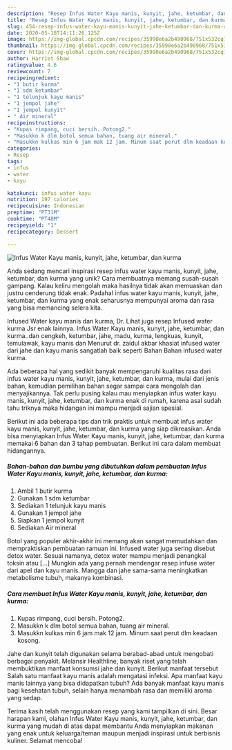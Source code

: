 ```yaml
---
description: "Resep Infus Water Kayu manis, kunyit, jahe, ketumbar, dan kurma Anti Gagal"
title: "Resep Infus Water Kayu manis, kunyit, jahe, ketumbar, dan kurma Anti Gagal"
slug: 454-resep-infus-water-kayu-manis-kunyit-jahe-ketumbar-dan-kurma-anti-gagal
date: 2020-05-18T14:11:26.125Z
image: https://img-global.cpcdn.com/recipes/35990e6a2b490968/751x532cq70/infus-water-kayu-manis-kunyit-jahe-ketumbar-dan-kurma-foto-resep-utama.jpg
thumbnail: https://img-global.cpcdn.com/recipes/35990e6a2b490968/751x532cq70/infus-water-kayu-manis-kunyit-jahe-ketumbar-dan-kurma-foto-resep-utama.jpg
cover: https://img-global.cpcdn.com/recipes/35990e6a2b490968/751x532cq70/infus-water-kayu-manis-kunyit-jahe-ketumbar-dan-kurma-foto-resep-utama.jpg
author: Harriet Shaw
ratingvalue: 4.6
reviewcount: 7
recipeingredient:
- "1 butir kurma"
- "1 sdm ketumbar"
- "1 telunjuk kayu manis"
- "1 jempol jahe"
- "1 jempol kunyit"
- " Air mineral"
recipeinstructions:
- "Kupas rimpang, cuci bersih. Potong2."
- "Masukkn k dlm botol semua bahan, tuang air mineral."
- "Masukkn kulkas min 6 jam mak 12 jam. Minum saat perut dlm keadaan kosong."
categories:
- Resep
tags:
- infus
- water
- kayu

katakunci: infus water kayu 
nutrition: 197 calories
recipecuisine: Indonesian
preptime: "PT31M"
cooktime: "PT48M"
recipeyield: "1"
recipecategory: Dessert

---
```



![Infus Water Kayu manis, kunyit, jahe, ketumbar, dan kurma](https://img-global.cpcdn.com/recipes/35990e6a2b490968/751x532cq70/infus-water-kayu-manis-kunyit-jahe-ketumbar-dan-kurma-foto-resep-utama.jpg)

Anda sedang mencari inspirasi resep infus water kayu manis, kunyit, jahe, ketumbar, dan kurma yang unik? Cara membuatnya memang susah-susah gampang. Kalau keliru mengolah maka hasilnya tidak akan memuaskan dan justru cenderung tidak enak. Padahal infus water kayu manis, kunyit, jahe, ketumbar, dan kurma yang enak seharusnya mempunyai aroma dan rasa yang bisa memancing selera kita.

Infused Water kayu manis dan kurma, Dr. Lihat juga resep Infused water kurma Jsr enak lainnya. Infus Water Kayu manis, kunyit, jahe, ketumbar, dan kurma..dan cengkeh, ketumbar, jahe, madu, kurma, lengkuas, kunyit, temulawak, kayu manis dan Menurut dr. zaidul akbar khasiat infused water dari jahe dan kayu manis sangatlah baik seperti Bahan Bahan infused water kurma.

Ada beberapa hal yang sedikit banyak mempengaruhi kualitas rasa dari infus water kayu manis, kunyit, jahe, ketumbar, dan kurma, mulai dari jenis bahan, kemudian pemilihan bahan segar sampai cara mengolah dan menyajikannya. Tak perlu pusing kalau mau menyiapkan infus water kayu manis, kunyit, jahe, ketumbar, dan kurma enak di rumah, karena asal sudah tahu triknya maka hidangan ini mampu menjadi sajian spesial.


Berikut ini ada beberapa tips dan trik praktis untuk membuat infus water kayu manis, kunyit, jahe, ketumbar, dan kurma yang siap dikreasikan. Anda bisa menyiapkan Infus Water Kayu manis, kunyit, jahe, ketumbar, dan kurma memakai 6 bahan dan 3 tahap pembuatan. Berikut ini cara dalam membuat hidangannya.

<!--inarticleads1-->

##### Bahan-bahan dan bumbu yang dibutuhkan dalam pembuatan Infus Water Kayu manis, kunyit, jahe, ketumbar, dan kurma:

1. Ambil 1 butir kurma
1. Gunakan 1 sdm ketumbar
1. Sediakan 1 telunjuk kayu manis
1. Gunakan 1 jempol jahe
1. Siapkan 1 jempol kunyit
1. Sediakan  Air mineral


Botol yang populer akhir-akhir ini memang akan sangat memudahkan dan mempraktiskan pembuatan ramuan ini. Infused water juga sering disebut detox water. Sesuai namanya, detox water mampu menjadi penangkal toksin atau […] Mungkin ada yang pernah mendengar resep infuse water dari apel dan kayu manis. Mangga dan jahe sama-sama meningkatkan metabolisme tubuh, makanya kombinasi. 

<!--inarticleads2-->

##### Cara membuat Infus Water Kayu manis, kunyit, jahe, ketumbar, dan kurma:

1. Kupas rimpang, cuci bersih. Potong2.
1. Masukkn k dlm botol semua bahan, tuang air mineral.
1. Masukkn kulkas min 6 jam mak 12 jam. Minum saat perut dlm keadaan kosong.


Jahe dan kunyit telah digunakan selama berabad-abad untuk mengobati berbagai penyakit. Melansir Healthline, banyak riset yang telah membuktikan manfaat konsumsi jahe dan kunyit. Berikut manfaat tersebut Salah satu manfaat kayu manis adalah mengatasi infeksi. Apa manfaat kayu manis lainnya yang bisa didapatkan tubuh? Ada banyak manfaat kayu manis bagi kesehatan tubuh, selain hanya menambah rasa dan memiliki aroma yang sedap. 

Terima kasih telah menggunakan resep yang kami tampilkan di sini. Besar harapan kami, olahan Infus Water Kayu manis, kunyit, jahe, ketumbar, dan kurma yang mudah di atas dapat membantu Anda menyiapkan makanan yang enak untuk keluarga/teman maupun menjadi inspirasi untuk berbisnis kuliner. Selamat mencoba!

